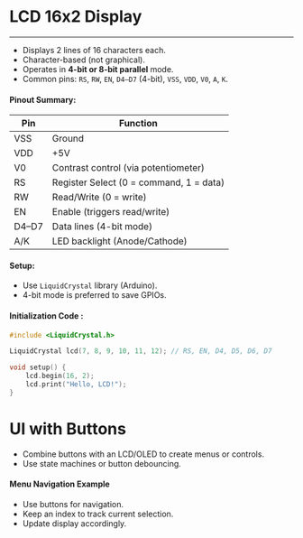 # LCD 16x2 Display
--- 
- Displays 2 lines of 16 characters each.
- Character-based (not graphical).
- Operates in **4-bit or 8-bit parallel** mode.
- Common pins: `RS`, `RW`, `EN`, `D4–D7` (4-bit), `VSS`, `VDD`, `V0`, `A`, `K`.

#### Pinout Summary:

|Pin|Function|
|---|---|
|VSS|Ground|
|VDD|+5V|
|V0|Contrast control (via potentiometer)|
|RS|Register Select (0 = command, 1 = data)|
|RW|Read/Write (0 = write)|
|EN|Enable (triggers read/write)|
|D4–D7|Data lines (4-bit mode)|
|A/K|LED backlight (Anode/Cathode)|

#### Setup:

- Use `LiquidCrystal` library (Arduino).
- 4-bit mode is preferred to save GPIOs.

#### Initialization Code :

```c
#include <LiquidCrystal.h> 

LiquidCrystal lcd(7, 8, 9, 10, 11, 12); // RS, EN, D4, D5, D6, D7  

void setup() {   
	lcd.begin(16, 2);   
	lcd.print("Hello, LCD!"); 
}
```


# UI with Buttons

- Combine buttons with an LCD/OLED to create menus or controls.
- Use state machines or button debouncing.

#### Menu Navigation Example

- Use buttons for navigation.
- Keep an index to track current selection.
- Update display accordingly.
